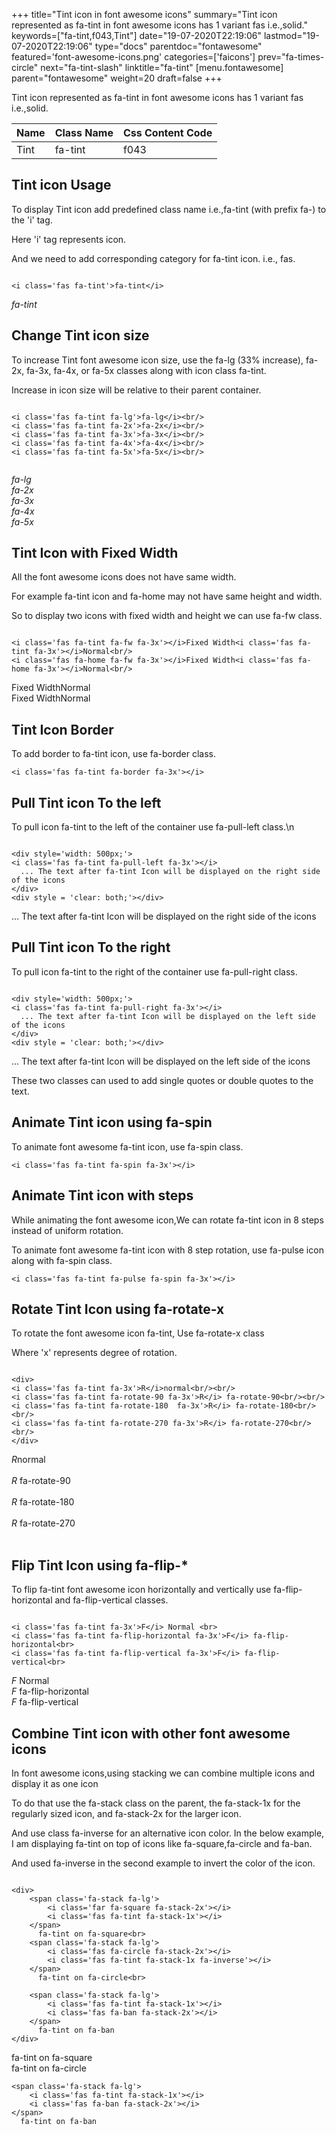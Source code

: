 +++
title="Tint icon in font awesome icons"
summary="Tint icon represented as fa-tint in font awesome icons has 1 variant fas i.e.,solid."
keywords=["fa-tint,f043,Tint"]
date="19-07-2020T22:19:06"
lastmod="19-07-2020T22:19:06"
type="docs"
parentdoc="fontawesome"
featured='font-awesome-icons.png'
categories=['faicons']
prev="fa-times-circle"
next="fa-tint-slash"
linktitle="fa-tint"
[menu.fontawesome]
parent="fontawesome"
weight=20
draft=false
+++


Tint icon represented as fa-tint in font awesome icons has 1 variant fas i.e.,solid.

<div class='table-responsive'><table class='table'><thead><tr><th>Name</th><th>Class Name</th><th>Css Content Code</th></tr></thead><tbody><tr><td>Tint</td><td>fa-tint</td><td>f043</td></tr></tbody></table></div>



## Tint icon Usage

To display Tint icon add predefined class name i.e.,fa-tint (with prefix fa-) to the 'i' tag.

Here 'i' tag represents icon.

And we need to add corresponding category for fa-tint icon. i.e., fas.


```

<i class='fas fa-tint'>fa-tint</i>
```

<i class='fas fa-tint'>fa-tint</i>




## Change Tint icon size
To increase Tint font awesome icon size, use the fa-lg (33% increase), fa-2x, fa-3x, fa-4x, or fa-5x classes along with icon class fa-tint.

Increase in icon size will be relative to their parent container. 

```

<i class='fas fa-tint fa-lg'>fa-lg</i><br/>
<i class='fas fa-tint fa-2x'>fa-2x</i><br/>
<i class='fas fa-tint fa-3x'>fa-3x</i><br/>
<i class='fas fa-tint fa-4x'>fa-4x</i><br/>
<i class='fas fa-tint fa-5x'>fa-5x</i><br/>
            
```

<i class='fas fa-tint fa-lg'>fa-lg</i><br/>
<i class='fas fa-tint fa-2x'>fa-2x</i><br/>
<i class='fas fa-tint fa-3x'>fa-3x</i><br/>
<i class='fas fa-tint fa-4x'>fa-4x</i><br/>
<i class='fas fa-tint fa-5x'>fa-5x</i><br/>
            



## Tint Icon with Fixed Width 

All the font awesome icons does not have same width.

For example fa-tint icon and fa-home may not have same height and width.

So to display two icons with fixed width and height we can use fa-fw class.


```

<i class='fas fa-tint fa-fw fa-3x'></i>Fixed Width<i class='fas fa-tint fa-3x'></i>Normal<br/>
<i class='fas fa-home fa-fw fa-3x'></i>Fixed Width<i class='fas fa-home fa-3x'></i>Normal<br/>
```

<i class='fas fa-tint fa-fw fa-3x'></i>Fixed Width<i class='fas fa-tint fa-3x'></i>Normal<br/>
<i class='fas fa-home fa-fw fa-3x'></i>Fixed Width<i class='fas fa-home fa-3x'></i>Normal<br/>



## Tint Icon Border 

To add border to fa-tint icon, use fa-border class.


```
<i class='fas fa-tint fa-border fa-3x'></i>

```
<i class='fas fa-tint fa-border fa-3x'></i>





## Pull Tint icon To the left

To pull icon fa-tint to the left of the container use fa-pull-left class.\n

```

<div style='width: 500px;'>
<i class='fas fa-tint fa-pull-left fa-3x'></i>
  ... The text after fa-tint Icon will be displayed on the right side of the icons
</div>
<div style = 'clear: both;'></div>
```

<div style='width: 500px;'>
<i class='fas fa-tint fa-pull-left fa-3x'></i>
  ... The text after fa-tint Icon will be displayed on the right side of the icons
</div>
<div style = 'clear: both;'></div>




## Pull Tint icon To the right
To pull icon fa-tint to the right of the container use fa-pull-right class.

```

<div style='width: 500px;'>
<i class='fas fa-tint fa-pull-right fa-3x'></i>
  ... The text after fa-tint Icon will be displayed on the left side of the icons
</div>
<div style = 'clear: both;'></div>
```

<div style='width: 500px;'>
<i class='fas fa-tint fa-pull-right fa-3x'></i>
  ... The text after fa-tint Icon will be displayed on the left side of the icons
</div>
<div style = 'clear: both;'></div>

These two classes can used to add single quotes or double quotes to the text.


## Animate Tint icon using fa-spin
To animate font awesome fa-tint icon, use fa-spin class.

```
<i class='fas fa-tint fa-spin fa-3x'></i>
```
<i class='fas fa-tint fa-spin fa-3x'></i>




## Animate Tint icon with steps
While animating the font awesome icon,We can rotate fa-tint icon in 8 steps instead of uniform rotation.

To animate font awesome fa-tint icon with 8 step rotation, use fa-pulse icon along with fa-spin class.


```
<i class='fas fa-tint fa-pulse fa-spin fa-3x'></i>

```
<i class='fas fa-tint fa-pulse fa-spin fa-3x'></i>





## Rotate Tint Icon using fa-rotate-x
To rotate the font awesome icon fa-tint, Use fa-rotate-x class

Where 'x' represents degree of rotation.


```

<div>
<i class='fas fa-tint fa-3x'>R</i>normal<br/><br/>
<i class='fas fa-tint fa-rotate-90 fa-3x'>R</i> fa-rotate-90<br/><br/> 
<i class='fas fa-tint fa-rotate-180  fa-3x'>R</i> fa-rotate-180<br/><br/> 
<i class='fas fa-tint fa-rotate-270 fa-3x'>R</i> fa-rotate-270<br/><br/>
</div>
```

<div>
<i class='fas fa-tint fa-3x'>R</i>normal<br/><br/>
<i class='fas fa-tint fa-rotate-90 fa-3x'>R</i> fa-rotate-90<br/><br/> 
<i class='fas fa-tint fa-rotate-180  fa-3x'>R</i> fa-rotate-180<br/><br/> 
<i class='fas fa-tint fa-rotate-270 fa-3x'>R</i> fa-rotate-270<br/><br/>
</div>




## Flip Tint Icon using fa-flip-*
To flip fa-tint font awesome icon horizontally and vertically use fa-flip-horizontal and fa-flip-vertical classes. 

```

<i class='fas fa-tint fa-3x'>F</i> Normal <br>
<i class='fas fa-tint fa-flip-horizontal fa-3x'>F</i> fa-flip-horizontal<br>
<i class='fas fa-tint fa-flip-vertical fa-3x'>F</i> fa-flip-vertical<br>
```

<i class='fas fa-tint fa-3x'>F</i> Normal <br>
<i class='fas fa-tint fa-flip-horizontal fa-3x'>F</i> fa-flip-horizontal<br>
<i class='fas fa-tint fa-flip-vertical fa-3x'>F</i> fa-flip-vertical<br>




## Combine Tint icon with other font awesome icons
In font awesome icons,using stacking we can combine multiple icons and display it as one icon 

To do that use the fa-stack class on the parent, the fa-stack-1x for the regularly sized icon, and fa-stack-2x for the larger icon.

And use class fa-inverse for an alternative icon color. 
In the below example, I am displaying fa-tint on top of icons like fa-square,fa-circle and fa-ban.

And used fa-inverse in the second example to invert the color of the icon.

```

<div>
    <span class='fa-stack fa-lg'>
        <i class='far fa-square fa-stack-2x'></i>
        <i class='fas fa-tint fa-stack-1x'></i>
    </span>
      fa-tint on fa-square<br>
    <span class='fa-stack fa-lg'>
        <i class='fas fa-circle fa-stack-2x'></i>
        <i class='fas fa-tint fa-stack-1x fa-inverse'></i>
    </span>
      fa-tint on fa-circle<br>

    <span class='fa-stack fa-lg'>
        <i class='fas fa-tint fa-stack-1x'></i>
        <i class='fas fa-ban fa-stack-2x'></i>
    </span>
      fa-tint on fa-ban
</div>
```

<div>
    <span class='fa-stack fa-lg'>
        <i class='far fa-square fa-stack-2x'></i>
        <i class='fas fa-tint fa-stack-1x'></i>
    </span>
      fa-tint on fa-square<br>
    <span class='fa-stack fa-lg'>
        <i class='fas fa-circle fa-stack-2x'></i>
        <i class='fas fa-tint fa-stack-1x fa-inverse'></i>
    </span>
      fa-tint on fa-circle<br>

    <span class='fa-stack fa-lg'>
        <i class='fas fa-tint fa-stack-1x'></i>
        <i class='fas fa-ban fa-stack-2x'></i>
    </span>
      fa-tint on fa-ban
</div>






